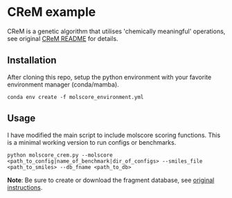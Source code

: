 # CReM example

CReM is a genetic algorithm that utilises 'chemically meaningful' operations, see original [CReM README](CREM_README.md) for details.

## Installation

After cloning this repo, setup the python environment with your favorite environment manager (conda/mamba).

    conda env create -f molscore_environment.yml

## Usage

I have modified the main script to include molscore scoring functions. This is a minimal working version to run configs or benchmarks.

    python molscore_crem.py --molscore <path_to_config|name_of_benchmark|dir_of_configs> --smiles_file <path_to_smiles> --db_fname <path_to_db>

**Note**: Be sure to create or download the fragment database, see [original instructions](CREM_README.md). 